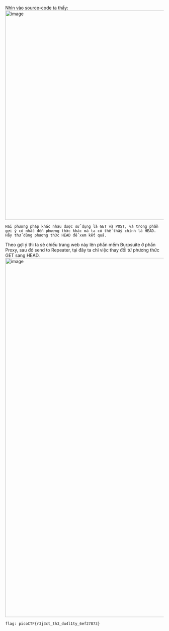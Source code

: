 Nhìn vào source-code ta thấy:  
  <img width="665" alt="image" src="https://user-images.githubusercontent.com/125866921/220954104-f75cd453-09e0-4300-8bf3-b8317aad0555.png">  

    Hai phương pháp khác nhau được sử dụng là GET và POST, và trong phần gợi ý có nhắc đến phương thức khác mà ta có thể thấy chính là HEAD. Hãy thử dùng phương thức HEAD để xem kết quả.  
    
Theo gợi ý thì ta sẽ chiếu trang web này lên phần mềm Burpsuite ở phần Proxy, sau đó send to Repeater, tại đây ta chỉ việc thay đổi từ phương thức GET sang HEAD.  
  <img width="1140" alt="image" src="https://user-images.githubusercontent.com/125866921/220959355-df17cdc2-4cb7-443d-96e4-8abd0b6de83a.png">  

    flag: picoCTF{r3j3ct_th3_du4l1ty_6ef27873}
